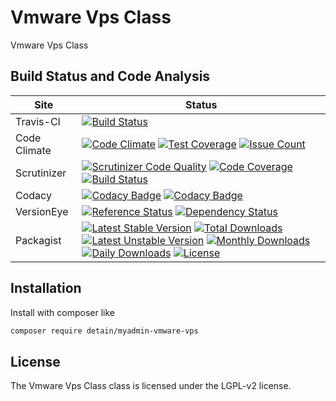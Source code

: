 # Vmware Vps Class

Vmware Vps Class

## Build Status and Code Analysis

Site          | Status
--------------|---------------------------
Travis-CI     | [![Build Status](https://travis-ci.org/detain/myadmin-vmware-vps.svg?branch=master)](https://travis-ci.org/detain/myadmin-vmware-vps)
Code Climate  | [![Code Climate](https://codeclimate.com/github/detain/myadmin-vmware-vps/badges/gpa.svg)](https://codeclimate.com/github/detain/myadmin-vmware-vps) [![Test Coverage](https://codeclimate.com/github/detain/myadmin-vmware-vps/badges/coverage.svg)](https://codeclimate.com/github/detain/myadmin-vmware-vps/coverage) [![Issue Count](https://codeclimate.com/github/detain/myadmin-vmware-vps/badges/issue_count.svg)](https://codeclimate.com/github/detain/myadmin-vmware-vps)
Scrutinizer   | [![Scrutinizer Code Quality](https://scrutinizer-ci.com/g/detain/myadmin-vmware-vps/badges/quality-score.png?b=master)](https://scrutinizer-ci.com/g/detain/myadmin-vmware-vps/?branch=master) [![Code Coverage](https://scrutinizer-ci.com/g/detain/myadmin-vmware-vps/badges/coverage.png?b=master)](https://scrutinizer-ci.com/g/detain/myadmin-vmware-vps/?branch=master) [![Build Status](https://scrutinizer-ci.com/g/detain/myadmin-vmware-vps/badges/build.png?b=master)](https://scrutinizer-ci.com/g/detain/myadmin-vmware-vps/build-status/master)
Codacy        | [![Codacy Badge](https://api.codacy.com/project/badge/Grade/226251fc068f4fd5b4b4ef9a40011d06)](https://www.codacy.com/app/detain/myadmin-vmware-vps) [![Codacy Badge](https://api.codacy.com/project/badge/Coverage/25fa74eb74c947bf969602fcfe87e349)](https://www.codacy.com/app/detain/myadmin-vmware-vps?utm_source=github.com&utm_medium=referral&utm_content=detain/myadmin-vmware-vps&utm_campaign=Badge_Coverage)
VersionEye    | [![Reference Status](https://www.versioneye.com/php/detain:myadmin-vmware-vps/reference_badge.svg?style=flat)](https://www.versioneye.com/php/detain:myadmin-vmware-vps/references) [![Dependency Status](https://www.versioneye.com/user/projects/592f7318bafc5500414dfd2a/badge.svg?style=flat-square)](https://www.versioneye.com/user/projects/592f7318bafc5500414dfd2a)
Packagist     | [![Latest Stable Version](https://poser.pugx.org/detain/myadmin-vmware-vps/version)](https://packagist.org/packages/detain/myadmin-vmware-vps) [![Total Downloads](https://poser.pugx.org/detain/myadmin-vmware-vps/downloads)](https://packagist.org/packages/detain/myadmin-vmware-vps) [![Latest Unstable Version](https://poser.pugx.org/detain/myadmin-vmware-vps/v/unstable)](//packagist.org/packages/detain/myadmin-vmware-vps) [![Monthly Downloads](https://poser.pugx.org/detain/myadmin-vmware-vps/d/monthly)](https://packagist.org/packages/detain/myadmin-vmware-vps) [![Daily Downloads](https://poser.pugx.org/detain/myadmin-vmware-vps/d/daily)](https://packagist.org/packages/detain/myadmin-vmware-vps) [![License](https://poser.pugx.org/detain/myadmin-vmware-vps/license)](https://packagist.org/packages/detain/myadmin-vmware-vps)


## Installation

Install with composer like

```sh
composer require detain/myadmin-vmware-vps
```

## License

The Vmware Vps Class class is licensed under the LGPL-v2 license.


